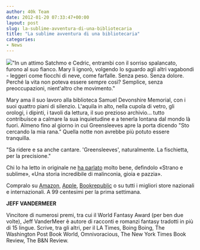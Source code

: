 ```yaml
---
author: 40k Team
date: 2012-01-20 07:33:47+00:00
layout: post
slug: la-sublime-avventura-di-una-bibliotecaria
title: "La sublime avventura di una bibliotecaria"
categories:
- News
---
```


![](http://quarantak.wpengine.com/wp-content/uploads/2012/01/9788865860717.jpg)"In un attimo Satchmo e Cedric, entrambi con il sorriso spalancato, furono al suo fianco. Mary li ignorò, volgendo lo sguardo agli altri vagabondi - leggeri come fiocchi di neve, come farfalle. Senza peso. Senza dolore. Perché la vita non poteva essere sempre così? Semplice, senza preoccupazioni, nient'altro che movimento."

Mary ama il suo lavoro alla biblioteca Samuel Devonshire Memorial, con i suoi quattro piani di silenzio. L'aquila in alto, nella cupola di vetro, gli orologi, i dipinti, i tavoli da lettura, il suo prezioso archivio... tutto contribuisce a calmare la sua inquietudine e a tenerla lontana dal mondo là fuori. Almeno fino al giorno in cui Greensleeves apre la porta dicendo "Sto cercando la mia rana." Quella notte non avrebbe più potuto essere tranquilla.

"Sa ridere e sa anche cantare. 'Greensleeves', naturalmente. La fischietta, per la precisione."

Chi lo ha letto in originale ne [ha parlato](http://www.amazon.com/Greensleeves-Modern-Fairy-tale-Romance-ebook/dp/B005MZ8VRM/ref=cm_lmf_tit_11) molto bene, defindolo «Strano e sublime», «Una storia incredibile di malinconia, gioia e pazzia».

Compralo su [Amazon](http://www.amazon.it/dp/B005MZ8VRM), [Apple](http://itunes.apple.com/it/book/greensleeves/id496492796?mt=11), [Bookrepublic](http://www.bookrepublic.it/book/9788865860717-greensleeves/) o su tutti i migliori store nazionali e internazionali. A 99 centesimi per la prima settimana.

**JEFF VANDERMEER**

Vincitore di numerosi premi, tra cui il World Fantasy Award (per ben due volte), Jeff VanderMeer è autore di racconti e romanzi fantasy tradotti in più di 15 lingue. Scrive, tra gli altri, per il LA Times, Boing Boing, The Washington Post Book World, Omnivoracious, The New York Times Book Review, The B&N Review.
